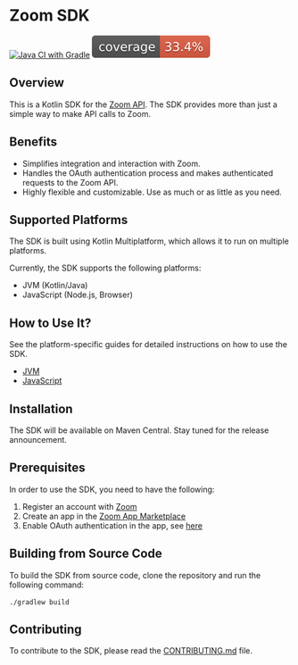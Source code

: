 # Zoom SDK
[![Java CI with Gradle](https://github.com/Kotlin-server-squad/zoomsdk/actions/workflows/gradle.yml/badge.svg)](https://github.com/Kotlin-server-squad/zoomsdk/actions/workflows/gradle.yml)
![Coverage](.github/badges/jacoco.svg)
## Overview
This is a Kotlin SDK for the [Zoom API](https://marketplace.zoom.us/docs/api-reference/introduction).
The SDK provides more than just a simple way to make API calls to Zoom.

## Benefits
* Simplifies integration and interaction with Zoom.
* Handles the OAuth authentication process and makes authenticated requests to the Zoom API.
* Highly flexible and customizable. Use as much or as little as you need.

## Supported Platforms
The SDK is built using Kotlin Multiplatform, which allows it to run on multiple platforms.

Currently, the SDK supports the following platforms:
* JVM (Kotlin/Java)
* JavaScript (Node.js, Browser)

## How to Use It?
See the platform-specific guides for detailed instructions on how to use the SDK.
* [JVM](doc/usage-jvm.md)
* [JavaScript](doc/usage-js.md)

## Installation
The SDK will be available on Maven Central. Stay tuned for the release announcement.

## Prerequisites
In order to use the SDK, you need to have the following:
1. Register an account with [Zoom](https://zoom.us/)
2. Create an app in the [Zoom App Marketplace](https://marketplace.zoom.us/)
3. Enable OAuth authentication in the app, see [here](https://developers.zoom.us/docs/zoom-apps/authentication)

## Building from Source Code
To build the SDK from source code, clone the repository and run the following command:

```shell
./gradlew build
```

## Contributing
To contribute to the SDK, please read the [CONTRIBUTING.md](CONTRIBUTING.md) file.
